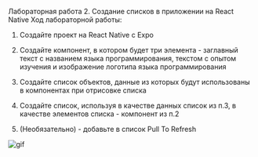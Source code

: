 Лабораторная работа 2. Создание списков в приложении на React Native
Ход лабораторной работы:

1) Создайте проект на React Native с Expo

2) Создайте компонент, в котором будет три элемента - заглавный текст с названием языка программирования, текстом с опытом изучения и изображение логотипа языка программирования 

3) Создайте список объектов, данные из которых будут использованы в компонентах при отрисовке списка 

4) Создайте список, используя в качестве данных список из п.3, в качестве элементов списка - компонент из п.2

5) (Необязательно) - добавьте в список Pull To Refresh


![gif](https://github.com/user-attachments/assets/3a541d8b-a61d-4514-93d5-58629223e4d6)

